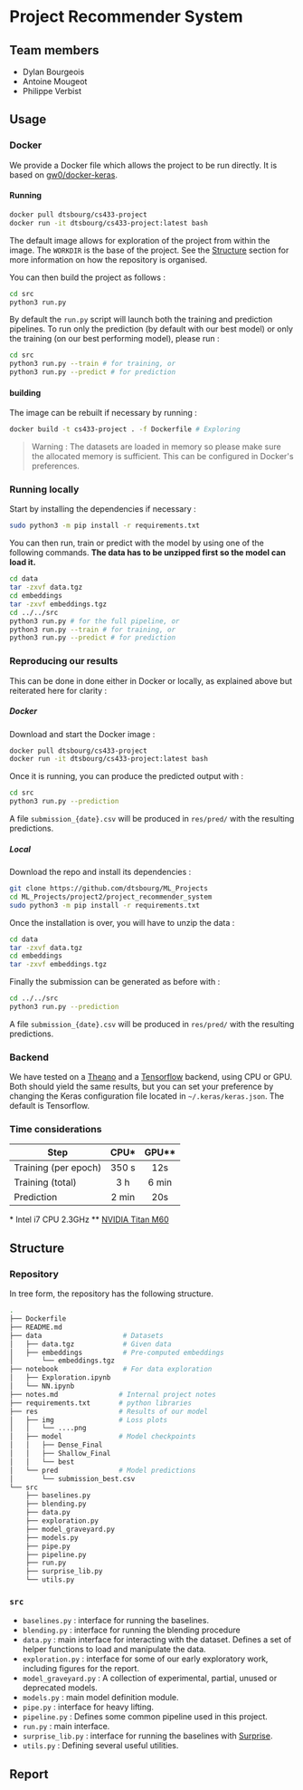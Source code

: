 # Project Recommender System

## Team members

* Dylan Bourgeois
* Antoine Mougeot
* Philippe Verbist

## Usage

### Docker

We provide a Docker file which allows the project to be run directly. It is
based on [gw0/docker-keras](https://github.com/gw0/docker-keras).

#### Running

```bash
docker pull dtsbourg/cs433-project
docker run -it dtsbourg/cs433-project:latest bash
```

The default image allows for exploration of the project from within the image.
The `WORKDIR` is the base of the project. See the [Structure](https://github.com/dtsbourg/ML_Projects/tree/master/project2/project_recommender_system#structure) section for more
information on how the repository is organised.

You can then build the project as follows :

```bash
cd src
python3 run.py
```

By default the `run.py` script will launch both the training and prediction
pipelines. To run only the prediction (by default with our best model) or only
the training (on our best performing model), please run :

```bash
cd src
python3 run.py --train # for training, or
python3 run.py --predict # for prediction
```

#### building

The image can be rebuilt if necessary by running :

```bash
docker build -t cs433-project . -f Dockerfile # Exploring
```
> Warning : The datasets are loaded in memory so please make sure the allocated
memory is sufficient. This can be configured in Docker's preferences.

### Running locally

Start by installing the dependencies if necessary :

```bash
sudo python3 -m pip install -r requirements.txt
```

You can then run, train or predict with the model by using one of
the following commands. **The data has to be unzipped first
so the model can load it.**

```bash
cd data
tar -zxvf data.tgz
cd embeddings
tar -zxvf embeddings.tgz
cd ../../src
python3 run.py # for the full pipeline, or
python3 run.py --train # for training, or
python3 run.py --predict # for prediction
``` 

### Reproducing our results

This can be done in done either in Docker or locally, as explained above but reiterated here for clarity :

##### Docker
Download and start the Docker image :

```bash
docker pull dtsbourg/cs433-project
docker run -it dtsbourg/cs433-project:latest bash
```

Once it is running, you can produce the predicted output with :

```bash
cd src
python3 run.py --prediction
```

A file `submission_{date}.csv` will be produced in `res/pred/` with the resulting predictions.


##### Local
Download the repo and install its dependencies :

```bash
git clone https://github.com/dtsbourg/ML_Projects
cd ML_Projects/project2/project_recommender_system
sudo python3 -m pip install -r requirements.txt
```

Once the installation is over, you will have to unzip the data :

```bash
cd data
tar -zxvf data.tgz
cd embeddings
tar -zxvf embeddings.tgz
```

Finally the submission can be generated as before with :

```bash
cd ../../src
python3 run.py --prediction
```

A file `submission_{date}.csv` will be produced in `res/pred/` with the resulting predictions.

### Backend

We have tested on a [Theano](http://www.deeplearning.net/software/theano/) and a [Tensorflow](https://www.tensorflow.org) backend, using CPU or GPU. Both should yield the same results, but you can set your preference by changing the Keras configuration file located in `~/.keras/keras.json`. The default is Tensorflow.

### Time considerations

| Step                    | CPU\*   | GPU\**  |
| ----------------------- |:-------:|:-------:|
| Training (per epoch)    | 350 s   | 12s     |
| Training (total)        | 3 h     | 6 min   |
| Prediction              | 2 min   | 20s     |

\* Intel i7 CPU 2.3GHz
\** [NVIDIA Titan M60](https://www.nvidia.com/object/tesla-m60.html)

## Structure

### Repository

In tree form, the repository has the following structure.

```bash
.
├── Dockerfile
├── README.md
├── data                    # Datasets
│   ├── data.tgz            # Given data
│   ├── embeddings          # Pre-computed embeddings
│       └── embeddings.tgz
├── notebook                # For data exploration
│   ├── Exploration.ipynb
│   └── NN.ipynb
├── notes.md               # Internal project notes
├── requirements.txt       # python libraries
├── res                    # Results of our model
│   ├── img                # Loss plots
│   │   └── ....png
│   ├── model              # Model checkpoints 
│   │   ├── Dense_Final
│   │   ├── Shallow_Final
│   │   └── best
│   └── pred               # Model predictions
│       └── submission_best.csv
└── src
    ├── baselines.py
    ├── blending.py
    ├── data.py
    ├── exploration.py
    ├── model_graveyard.py
    ├── models.py
    ├── pipe.py
    ├── pipeline.py
    ├── run.py
    ├── surprise_lib.py
    └── utils.py
```

### `src`

* `baselines.py` : interface for running the baselines.
* `blending.py` : interface for running the blending procedure
* `data.py` : main interface for interacting with the dataset. Defines a set of helper functions to load and manipulate the data.
* `exploration.py` : interface for some of our early exploratory work, including figures for the report.
* `model_graveyard.py` : A collection of experimental, partial, unused or deprecated models.
* `models.py` : main model definition module.
* `pipe.py` : interface for heavy lifting.
* `pipeline.py` : Defines some common pipeline used in this project.
* `run.py` : main interface.
* `surprise_lib.py` : interface for running the baselines with [Surprise](http://surpriselib.com/).
* `utils.py` : Defining several useful utilities.

## Report


